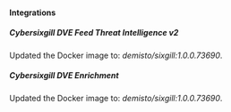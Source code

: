 
#### Integrations

##### Cybersixgill DVE Feed Threat Intelligence v2

Updated the Docker image to: *demisto/sixgill:1.0.0.73690*.

##### Cybersixgill DVE Enrichment

Updated the Docker image to: *demisto/sixgill:1.0.0.73690*.
